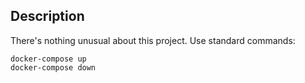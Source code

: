 ## Description

There's nothing unusual about this project. Use standard commands:

    docker-compose up
    docker-compose down
   
